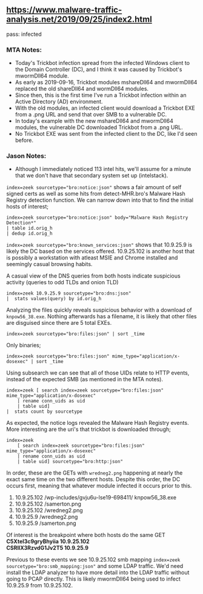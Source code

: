 ## https://www.malware-traffic-analysis.net/2019/09/25/index2.html  
pass: infected

### MTA Notes:  
- Today's Trickbot infection spread from the infected Windows client to the Domain Controller (DC), and I think it was caused by Trickbot's mwormDll64 module.  
- As early as 2019-09-16, Trickbot modules mshareDll64 and mwormDll64 replaced the old shareDll64 and wormDll64 modules.  
- Since then, this is the first time I've run a Trickbot infection within an Active Directory (AD) environment.  
- With the old modules, an infected client would download a Trickbot EXE from a .png URL and send that over SMB to a vulnerable DC.  
- In today's example with the new mshareDll64 and mwormDll64 modules, the vulnerable DC downloaded Trickbot from a .png URL.  
- No Trickbot EXE was sent from the infected client to the DC, like I'd seen before.  

### Jason Notes:   
- Although I immediately noticed 113 intel hits, we'll assume for a minute that we don't have that secondary system set up (intelstack).  

`index=zeek sourcetype="bro:notice:json"` shows a fair amount of self signed certs as well as some hits from detect-MHR.bro's Malware Hash Registry detection function. We can narrow down into that to find the initial hosts of interest;  
```
index=zeek sourcetype="bro:notice:json" body="Malware Hash Registry Detection*" 
| table id.orig_h 
| dedup id.orig_h
```
`index=zeek sourcetype="bro:known_services:json"` shows that 10.9.25.9 is likely the DC based on the services offered. 10.9.25.102 is another host that is possibly a workstation with atleast MSIE and Chrome installed and seemingly casual browsing habits.   

A casual view of the DNS queries from both hosts indicate suspicious activity (queries to odd TLDs and onion TLD)   
```
index=zeek 10.9.25.9 sourcetype="bro:dns:json" 
|  stats values(query) by id.orig_h
```

Analyzing the files quickly reveals suspicious behavior with a download of `knpow56_38.exe`. Nothing afterwards has a filename, it is likely that other files are disguised since there are 5 total EXEs.   
```
index=zeek sourcetype="bro:files:json" | sort _time
```
Only binaries;  
```
index=zeek sourcetype="bro:files:json" mime_type="application/x-dosexec" | sort _time
```

Using subsearch we can see that all of those UIDs relate to HTTP events, instead of the expected SMB (as mentioned in the MTA notes).  
```
index=zeek [ search index=zeek sourcetype="bro:files:json" mime_type="application/x-dosexec" 
    | rename conn_uids as uid 
    | table uid] 
|  stats count by sourcetype
```
As expected, the notice logs revealed the Malware Hash Registry events. More interesting are the uri's that trickbot is downloaded through;  
```
index=zeek 
    [ search index=zeek sourcetype="bro:files:json" mime_type="application/x-dosexec" 
    | rename conn_uids as uid 
    | table uid] sourcetype="bro:http:json"
```
In order, these are the GETs with `wredneg2.png` happening at nearly the exact same time on the two different hosts. Despite this order, the DC occurs first, meaning that whatever module infected it occurs prior to this.
1. 10.9.25.102	/wp-includes/gvju6u-lse19-698411/	knpow56_38.exe
2. 10.9.25.102	/samerton.png	 
3. 10.9.25.102	/wredneg2.png	 
4. 10.9.25.9	/wredneg2.png	 
5. 10.9.25.9	/samerton.png

Of interest is the breakpoint where both hosts do the same GET  
**C5XteI3c9gryBhyiia 10.9.25.102**  
**CSRlIX3RzvdG1Jv2T5 10.9.25.9**  

Previous to these events we see 10.9.25.102 smb mapping `index=zeek sourcetype="bro:smb_mapping:json"` and some LDAP traffic. We'd need install the LDAP analyzer to have more detail into the LDAP traffic without going to PCAP directly. This is likely mwormDll64 being used to infect 10.9.25.9 from 10.9.25.102.
